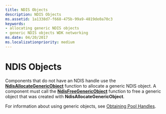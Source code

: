 ```yaml
---
title: NDIS Objects
description: NDIS Objects
ms.assetid: 1a1338d7-f668-475b-99a9-4819de0a70c3
keywords:
- allocating generic NDIS objects
- generic NDIS objects WDK networking
ms.date: 04/20/2017
ms.localizationpriority: medium
---
```


# NDIS Objects





Components that do not have an NDIS handle use the [**NdisAllocateGenericObject**](https://docs.microsoft.com/windows-hardware/drivers/ddi/ndis/nf-ndis-ndisallocategenericobject) function to allocate a generic NDIS object. A component must call the [**NdisFreeGenericObject**](https://docs.microsoft.com/windows-hardware/drivers/ddi/ndis/nf-ndis-ndisfreegenericobject) function to free a generic object that was created with **NdisAllocateGenericObject**.

For information about using generic objects, see [Obtaining Pool Handles](obtaining-pool-handles.md).

 

 






